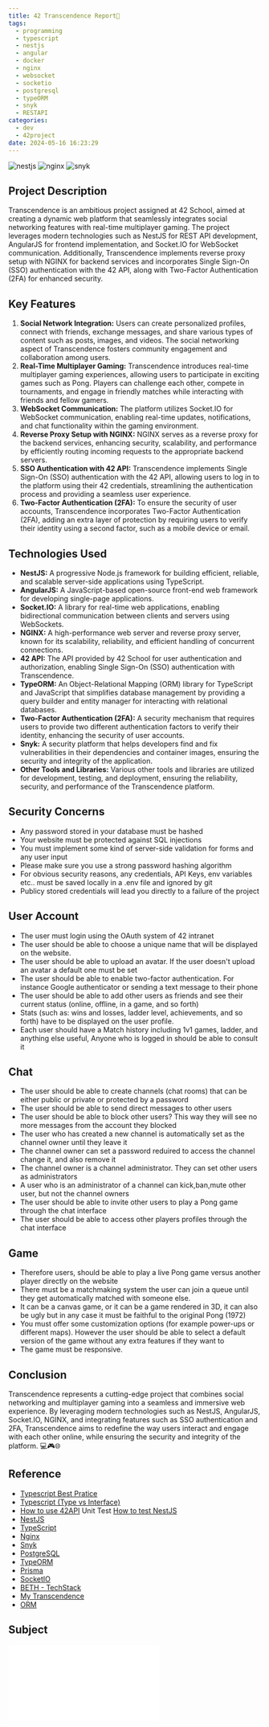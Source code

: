 ```yaml
---
title: 42 Transcendence Report📘
tags:
  - programming
  - typescript
  - nestjs
  - angular
  - docker
  - nginx
  - websocket
  - socketio
  - postgresql
  - typeORM
  - snyk
  - RESTAPI
categories:
  - dev
  - 42project
date: 2024-05-16 16:23:29
---
```


![nestjs](/images/nestjs.png)
![nginx](/images/nginx.png)
![snyk](/images/snyk.png)

## Project Description
Transcendence is an ambitious project assigned at 42 School, aimed at creating a dynamic web platform that seamlessly integrates social networking features with real-time multiplayer gaming. The project leverages modern technologies such as NestJS for REST API development, AngularJS for frontend implementation, and Socket.IO for WebSocket communication. Additionally, Transcendence implements reverse proxy setup with NGINX for backend services and incorporates Single Sign-On (SSO) authentication with the 42 API, along with Two-Factor Authentication (2FA) for enhanced security.

## Key Features
1. **Social Network Integration:** Users can create personalized profiles, connect with friends, exchange messages, and share various types of content such as posts, images, and videos. The social networking aspect of Transcendence fosters community engagement and collaboration among users.
2. **Real-Time Multiplayer Gaming:** Transcendence introduces real-time multiplayer gaming experiences, allowing users to participate in exciting games such as Pong. Players can challenge each other, compete in tournaments, and engage in friendly matches while interacting with friends and fellow gamers.
3. **WebSocket Communication:** The platform utilizes Socket.IO for WebSocket communication, enabling real-time updates, notifications, and chat functionality within the gaming environment.
4. **Reverse Proxy Setup with NGINX:** NGINX serves as a reverse proxy for the backend services, enhancing security, scalability, and performance by efficiently routing incoming requests to the appropriate backend servers.
5. **SSO Authentication with 42 API:** Transcendence implements Single Sign-On (SSO) authentication with the 42 API, allowing users to log in to the platform using their 42 credentials, streamlining the authentication process and providing a seamless user experience.
6. **Two-Factor Authentication (2FA):** To ensure the security of user accounts, Transcendence incorporates Two-Factor Authentication (2FA), adding an extra layer of protection by requiring users to verify their identity using a second factor, such as a mobile device or email.

## Technologies Used
- **NestJS:** A progressive Node.js framework for building efficient, reliable, and scalable server-side applications using TypeScript.
- **AngularJS:** A JavaScript-based open-source front-end web framework for developing single-page applications.
- **Socket.IO:** A library for real-time web applications, enabling bidirectional communication between clients and servers using WebSockets.
- **NGINX:** A high-performance web server and reverse proxy server, known for its scalability, reliability, and efficient handling of concurrent connections.
- **42 API:** The API provided by 42 School for user authentication and authorization, enabling Single Sign-On (SSO) authentication with Transcendence.
- **TypeORM:** An Object-Relational Mapping (ORM) library for TypeScript and JavaScript that simplifies database management by providing a query builder and entity manager for interacting with relational databases.
- **Two-Factor Authentication (2FA):** A security mechanism that requires users to provide two different authentication factors to verify their identity, enhancing the security of user accounts.
- **Snyk:** A security platform that helps developers find and fix vulnerabilities in their dependencies and container images, ensuring the security and integrity of the application.
- **Other Tools and Libraries:** Various other tools and libraries are utilized for development, testing, and deployment, ensuring the reliability, security, and performance of the Transcendence platform.
## Security Concerns

- Any password stored in your database must be hashed
- Your website must be protected against SQL injections
- You must implement some kind of server-side validation for forms and any user input
- Please make sure you use a strong password hashing algorithm
- For obvious security reasons, any credentials, API Keys, env variables etc.. must be saved locally in a .env file and ignored by git
- Publicy stored credentials will lead you directly to a failure of the project
## User Account
- The user must login using the OAuth system of 42 intranet
- The user should be able to choose a unique name that will be displayed on the website.
- The user should be able to upload an avatar. If the user doesn't upload an avatar a default one must be set
- The user should be able to enable two-factor authentication. For instance Google authenticator or sending a text message to their phone
- The user should be able to add other users as friends and see their current status (online, offline, in a game, and so forth)
- Stats (such as: wins and losses, ladder level, achievements, and so forth) have to be displayed on the user profile.
- Each user should have a Match history including 1v1 games, ladder, and anything else useful, Anyone who is logged in should be able to consult it

## Chat
- The user should be able to create channels (chat rooms) that can be either public or private or protected by a password
- The user should be able to send direct messages to other users
- The user should be able to block other users? This way they will see no more messages from the account they blocked
- The user who has created a new channel is automatically set as the channel owner until they leave it
- The channel owner can set a password reduired to access the channel change it, and also remove it
- The channel owner is a channel administrator. They can set other users as administrators
- A user who is an administrator of a channel can kick,ban,mute other user, but not the channel owners
- The user should be able to invite other users to play a Pong game through the chat interface
- The user should be able to access other players profiles through the chat interface

## Game
- Therefore users, should be able to play a live Pong game versus another player directly on the website
- There must be a matchmaking system the user can join a queue until they get automatically matched with someone else.
- It can be a canvas game, or it can be a game rendered in 3D, it can also be ugly but in any case it must be faithful to the original Pong (1972)
- You must offer some customization options (for example power-ups or different maps). However the user should be able to select a default version of the game without any extra features if they want to
- The game must be responsive.

## Conclusion
Transcendence represents a cutting-edge project that combines social networking and multiplayer gaming into a seamless and immersive web experience. By leveraging modern technologies such as NestJS, AngularJS, Socket.IO, NGINX, and integrating features such as SSO authentication and 2FA, Transcendence aims to redefine the way users interact and engage with each other online, while ensuring the security and integrity of the platform. 💻🎮🌐

## Reference
- [Typescript Best Pratice](https://docs.aws.amazon.com/prescriptive-guidance/latest/best-practices-cdk-typescript-iac/typescript-best-practices.html)
- [Typescript (Type vs Interface)](https://codelynx.dev/posts/typescript-type-vs-interface)
-  [How to use 42API](https://api.intra.42.fr/apidoc/guides/web_application_flow) Unit Test [How to test NestJS](https://medium.com/@bhkfazano/testing-your-api-services-with-nestjs-mocking-vs-real-database-bbfe689ed745)
- [NestJS](https://nestjs.com/)
- [TypeScript](https://www.typescriptlang.org/)
- [Nginx](https://www.nginx.com/)
- [Snyk](https://snyk.io/)
- [PostgreSQL](https://www.postgresql.org/)
- [TypeORM](https://typeorm.io/)
- [Prisma](https://www.prisma.io/)
- [SocketIO](https://socket.io/)
- [BETH - TechStack](https://stackademic.com/blog/beth-a-modern-stack-for-the-modern-web)
- [My Transcendence](https://github.com/Unam3dd/transcendence)
- [ORM](https://en.wikipedia.org/wiki/Object%E2%80%93relational_mapping)

## Subject

![Subect](/images/transcendence.pdf)
